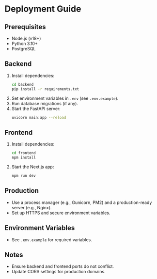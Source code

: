 # Deployment Guide

## Prerequisites
- Node.js (v18+)
- Python 3.10+
- PostgreSQL

## Backend
1. Install dependencies:
   ```sh
   cd backend
   pip install -r requirements.txt
   ```
2. Set environment variables in `.env` (see `.env.example`).
3. Run database migrations (if any).
4. Start the FastAPI server:
   ```sh
   uvicorn main:app --reload
   ```

## Frontend
1. Install dependencies:
   ```sh
   cd frontend
   npm install
   ```
2. Start the Next.js app:
   ```sh
   npm run dev
   ```

## Production
- Use a process manager (e.g., Gunicorn, PM2) and a production-ready server (e.g., Nginx).
- Set up HTTPS and secure environment variables.

## Environment Variables
- See `.env.example` for required variables.

## Notes
- Ensure backend and frontend ports do not conflict.
- Update CORS settings for production domains.
